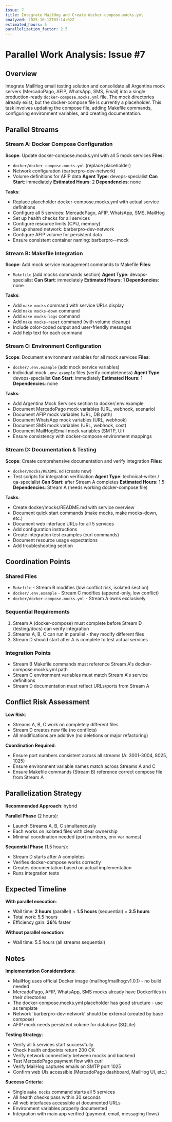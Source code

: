 ```yaml
---
issue: 7
title: Integrate MailHog and Create docker-compose.mocks.yml
analyzed: 2025-10-12T03:14:02Z
estimated_hours: 5
parallelization_factor: 2.5
---
```


# Parallel Work Analysis: Issue #7

## Overview

Integrate MailHog email testing solution and consolidate all Argentina mock servers (MercadoPago, AFIP, WhatsApp, SMS, Email) into a single production-ready `docker-compose.mocks.yml` file. The mock directories already exist, but the docker-compose file is currently a placeholder. This task involves updating the compose file, adding Makefile commands, configuring environment variables, and creating documentation.

## Parallel Streams

### Stream A: Docker Compose Configuration
**Scope**: Update docker-compose.mocks.yml with all 5 mock services
**Files**:
- `docker/docker-compose.mocks.yml` (replace placeholder)
- Network configuration (barberpro-dev-network)
- Volume definitions for AFIP data
**Agent Type**: devops-specialist
**Can Start**: immediately
**Estimated Hours**: 2
**Dependencies**: none

**Tasks**:
- Replace placeholder docker-compose.mocks.yml with actual service definitions
- Configure all 5 services: MercadoPago, AFIP, WhatsApp, SMS, MailHog
- Set up health checks for all services
- Configure resource limits (CPU, memory)
- Set up shared network: barberpro-dev-network
- Configure AFIP volume for persistent data
- Ensure consistent container naming: barberpro-<service>-mock

### Stream B: Makefile Integration
**Scope**: Add mock service management commands to Makefile
**Files**:
- `Makefile` (add mocks commands section)
**Agent Type**: devops-specialist
**Can Start**: immediately
**Estimated Hours**: 1
**Dependencies**: none

**Tasks**:
- Add `make mocks` command with service URLs display
- Add `make mocks-down` command
- Add `make mocks-logs` command
- Add `make mocks-reset` command (with volume cleanup)
- Include color-coded output and user-friendly messages
- Add help text for each command

### Stream C: Environment Configuration
**Scope**: Document environment variables for all mock services
**Files**:
- `docker/.env.example` (add mock service variables)
- Individual mock `.env.example` files (verify completeness)
**Agent Type**: devops-specialist
**Can Start**: immediately
**Estimated Hours**: 1
**Dependencies**: none

**Tasks**:
- Add Argentina Mock Services section to docker/.env.example
- Document MercadoPago mock variables (URL, webhook, scenario)
- Document AFIP mock variables (URL, DB path)
- Document WhatsApp mock variables (URL, webhook)
- Document SMS mock variables (URL, webhook, cost)
- Document MailHog/Email mock variables (SMTP, UI)
- Ensure consistency with docker-compose environment mappings

### Stream D: Documentation & Testing
**Scope**: Create comprehensive documentation and verify integration
**Files**:
- `docker/mocks/README.md` (create new)
- Test scripts for integration verification
**Agent Type**: technical-writer / qa-specialist
**Can Start**: after Stream A completes
**Estimated Hours**: 1.5
**Dependencies**: Stream A (needs working docker-compose file)

**Tasks**:
- Create docker/mocks/README.md with service overview
- Document quick start commands (make mocks, make mocks-down, etc.)
- Document web interface URLs for all 5 services
- Add configuration instructions
- Create integration test examples (curl commands)
- Document resource usage expectations
- Add troubleshooting section

## Coordination Points

### Shared Files
- `Makefile` - Stream B modifies (low conflict risk, isolated section)
- `docker/.env.example` - Stream C modifies (append-only, low conflict)
- `docker/docker-compose.mocks.yml` - Stream A owns exclusively

### Sequential Requirements
1. Stream A (docker-compose) must complete before Stream D (testing/docs) can verify integration
2. Streams A, B, C can run in parallel - they modify different files
3. Stream D should start after A is complete to test actual services

### Integration Points
- Stream B Makefile commands must reference Stream A's docker-compose.mocks.yml path
- Stream C environment variables must match Stream A's service definitions
- Stream D documentation must reflect URLs/ports from Stream A

## Conflict Risk Assessment

**Low Risk**:
- Streams A, B, C work on completely different files
- Stream D creates new file (no conflicts)
- All modifications are additive (no deletions or major refactoring)

**Coordination Required**:
- Ensure port numbers consistent across all streams (A: 3001-3004, 8025, 1025)
- Ensure environment variable names match across Streams A and C
- Ensure Makefile commands (Stream B) reference correct compose file from Stream A

## Parallelization Strategy

**Recommended Approach**: hybrid

**Parallel Phase** (2 hours):
- Launch Streams A, B, C simultaneously
- Each works on isolated files with clear ownership
- Minimal coordination needed (port numbers, env var names)

**Sequential Phase** (1.5 hours):
- Stream D starts after A completes
- Verifies docker-compose works correctly
- Creates documentation based on actual implementation
- Runs integration tests

## Expected Timeline

**With parallel execution**:
- Wall time: **2 hours** (parallel) + **1.5 hours** (sequential) = **3.5 hours**
- Total work: 5.5 hours
- Efficiency gain: **36%** faster

**Without parallel execution**:
- Wall time: 5.5 hours (all streams sequential)

## Notes

**Implementation Considerations**:
- MailHog uses official Docker image (mailhog/mailhog:v1.0.1) - no build needed
- MercadoPago, AFIP, WhatsApp, SMS mocks already have Dockerfiles in their directories
- The docker-compose.mocks.yml placeholder has good structure - use as template
- Network 'barberpro-dev-network' should be external (created by base compose)
- AFIP mock needs persistent volume for database (SQLite)

**Testing Strategy**:
- Verify all 5 services start successfully
- Check health endpoints return 200 OK
- Verify network connectivity between mocks and backend
- Test MercadoPago payment flow with curl
- Verify MailHog captures emails on SMTP port 1025
- Confirm web UIs accessible (MercadoPago dashboard, MailHog UI, etc.)

**Success Criteria**:
- Single `make mocks` command starts all 5 services
- All health checks pass within 30 seconds
- All web interfaces accessible at documented URLs
- Environment variables properly documented
- Integration with main app verified (payment, email, messaging flows)
